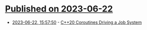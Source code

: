 # [Published on 2023-06-22](index.md)

* [2023-06-22, 15:57:50](https://lobste.rs/s/vuiiwf/c_20_coroutines_driving_job_system) - [C++20 Coroutines Driving a Job System](https://poniesandlight.co.uk/reflect/coroutines_job_system/)
